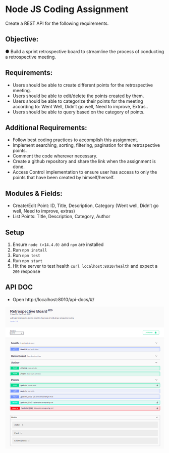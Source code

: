 # Node JS Coding Assignment
Create a REST API for the following requirements. 
## Objective: 
● Build a sprint retrospective board to streamline the process of conducting a retrospective meeting. 

##  Requirements: 
* Users should be able to create different points for the retrospective meeting. 
* Users should be able to edit/delete the points created by them. 
* Users should be able to categorize their points for the meeting according to: Went Well, Didn’t go well, Need to improve, Extras.. 
* Users should be able to query based on the category of points. 

## Additional Requirements: 
* Follow best coding practices to accomplish this assignment. 
* Implement searching, sorting, filtering, pagination for the retrospective points. 
* Comment the code wherever necessary. 
* Create a github repository and share the link when the assignment is done. 
* Access Control implementation to ensure user has access to only the points that have been created by himself/herself. 


## Modules & Fields: 
* Create/Edit Point: ID, Title, Description, Category (Went well, Didn’t go well, Need to improve, extras) 
* List Points: Title, Description, Category, Author 


## Setup

1. Ensure `node (>14.4.0)` and `npm` are installed
2. Run `npm install`
3. Run `npm test`
4. Run `npm start`
5. Hit the server to test health `curl localhost:8010/health` and expect a `200` response 

## API DOC

* Open http://localhost:8010/api-docs/#/

![alt api-docs](api_docs.png)
